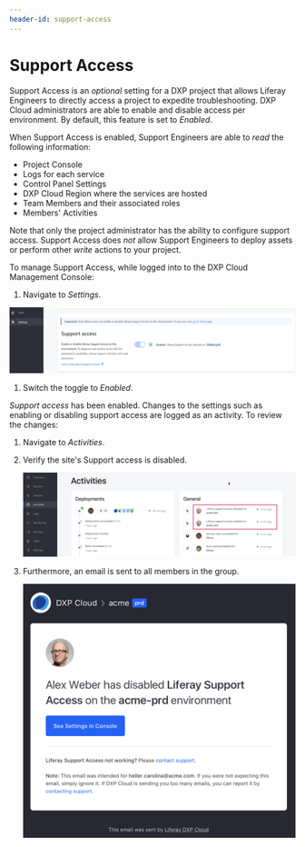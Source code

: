 ```yaml
---
header-id: support-access
---
```


# Support Access

Support Access is an _optional_ setting for a DXP project that allows Liferay Engineers to directly access a project to expedite troubleshooting. DXP Cloud administrators are able to enable and disable access per environment. By default, this feature is set to _Enabled_.

When Support Access is enabled, Support Engineers are able to _read_ the following information:

* Project Console
* Logs for each service
* Control Panel Settings
* DXP Cloud Region where the services are hosted
* Team Members and their associated roles
* Members' Activities

Note that only the project administrator has the ability to configure support access. Support Access does _not_ allow Support Engineers to deploy assets or perform other _write_ actions to your project.

To manage Support Access, while logged into to the DXP Cloud Management Console:

1. Navigate to _Settings_.

![Contributor Access](./support-access/images/01.png)

1. Switch the toggle to _Enabled_.

_Support access_ has been enabled. Changes to the settings such as enabling or disabling support access are logged as an activity. To review the changes:

1. Navigate to _Activities_.
1. Verify the site's Support access is disabled.

    ![Disabled Support Access](./support-access/images/02.png)

1. Furthermore, an email is sent to all members in the group.

    ![Email verification](./support-access/images/03.png)
